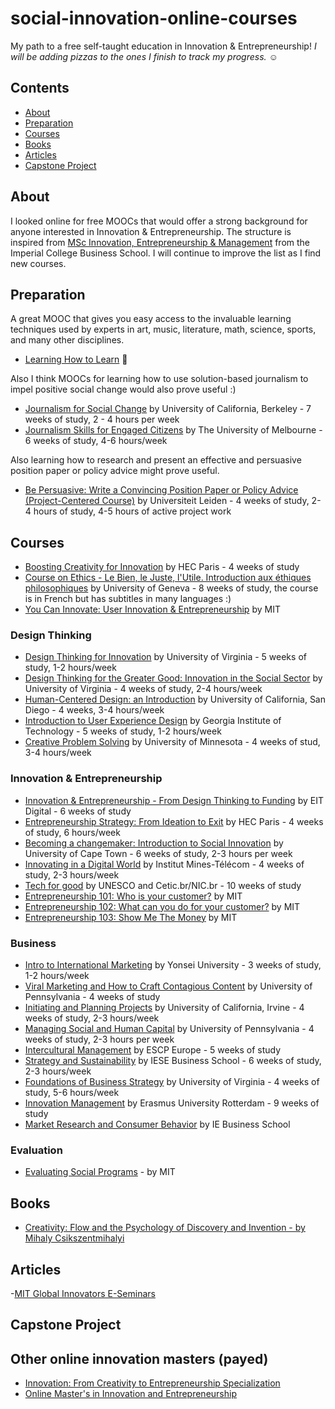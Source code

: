 # social-innovation-online-courses
My path to a free self-taught education in Innovation & Entrepreneurship! *I will be adding pizzas to the ones I finish to track my progress.* :relaxed:

## Contents

- [About](#about)
- [Preparation](#preparation)
- [Courses](#courses)
- [Books](#books)
- [Articles](#articles)
- [Capstone Project](#capstoneproject)

## About

I looked online for free MOOCs that would offer a strong background for anyone interested in Innovation & Entrepreneurship. The structure is inspired from [MSc Innovation, Entrepreneurship & Management](https://www.imperial.ac.uk/business-school/programmes/msc-innovation-entrepreneurship-management/programme-content/core-modules/) from the Imperial College Business School. I will continue to improve the list as I find new courses.

## Preparation

A great MOOC that gives you easy access to the invaluable learning techniques used by experts in art, music, literature, math, science, sports, and many other disciplines. 

- [Learning How to Learn](https://www.coursera.org/learn/learning-how-to-learn) :pizza:

Also I think MOOCs for learning how to use solution-based journalism to impel positive social change would also prove useful :)

- [Journalism for Social Change](https://www.edx.org/course/journalism-social-change-uc-berkeleyx-j4sc101x-0) by University of California, Berkeley - 7 weeks of study, 2 - 4 hours per week
- [Journalism Skills for Engaged Citizens](https://www.coursera.org/learn/journalism-skills) by The University of Melbourne - 6 weeks of study, 4-6 hours/week

Also learning how to research and present an effective and persuasive position paper or policy advice might prove useful.

- [Be Persuasive: Write a Convincing Position Paper or Policy Advice (Project-Centered Course)](https://www.coursera.org/learn/persuasive-writing) by Universiteit Leiden - 4 weeks of study, 2-4 hours of study, 4-5 hours of active project work

## Courses

- [Boosting Creativity for Innovation](https://www.coursera.org/learn/boosting-creativity-innovation/home/welcome) by HEC Paris - 4 weeks of study
- [Course on Ethics - Le Bien, le Juste, l'Utile. Introduction aux éthiques philosophiques](https://www.coursera.org/learn/ethique/home/info) by University of Geneva - 8 weeks of study, the course is in French but has subtitles in many languages :)
- [You Can Innovate: User Innovation & Entrepreneurship](https://www.edx.org/course/you-can-innovate-user-innovation-entrepreneurship) by MIT

### Design Thinking

- [Design Thinking for Innovation](https://www.coursera.org/learn/uva-darden-design-thinking-innovation) by University of Virginia - 5 weeks of study, 1-2 hours/week
- [Design Thinking for the Greater Good: Innovation in the Social Sector](https://www.coursera.org/learn/uva-darden-design-thinking-social-sector) by University of Virginia - 4 weeks of study, 2-4 hours/week
- [Human-Centered Design: an Introduction](https://www.coursera.org/learn/human-computer-interaction) by University of California, San Diego - 4 weeks, 3-4 hours/week
- [Introduction to User Experience Design](https://www.coursera.org/learn/user-experience-design) by Georgia Institute of Technology - 5 weeks of study, 1-2 hours/week
- [Creative Problem Solving](https://www.coursera.org/learn/creative-problem-solving) by University of Minnesota - 4 weeks of stud, 3-4 hours/week

### Innovation & Entrepreneurship

- [Innovation & Entrepreneurship - From Design Thinking to Funding](https://www.coursera.org/learn/design-thinking-entrepreneurship) by EIT Digital - 6 weeks of study
- [Entrepreneurship Strategy: From Ideation to Exit](https://www.coursera.org/learn/entrepreneurship-strategy) by HEC Paris - 4 weeks of study, 6 hours/week
- [Becoming a changemaker: Introduction to Social Innovation](https://www.coursera.org/learn/social-innovation) by University of Cape Town - 6 weeks of study, 2-3 hours per week
- [Innovating in a Digital World](https://www.coursera.org/learn/innovating-digital-world) by Institut Mines-Télécom - 4 weeks of study, 2-3 hours/week
- [Tech for good](https://courses.edx.org/courses/course-v1:SDGAcademyX+ICT001+3T2018/3dd6a02bd3894f95ae892043bc65339c/) by UNESCO and Cetic.br/NIC.br - 10 weeks of study
- [Entrepreneurship 101: Who is your customer?](https://www.edx.org/course/entrepreneurship-101-who-is-your-customer) by MIT
- [Entrepreneurship 102: What can you do for your customer?](https://www.edx.org/course/entrepreneurship-102-what-can-you-do-for-your-cust) by MIT
- [Entrepreneurship 103: Show Me The Money](https://www.edx.org/course/entrepreneurship-103-show-me-the-money) by MIT

### Business

- [Intro to International Marketing](https://www.coursera.org/learn/intro-international-marketing) by Yonsei University - 3 weeks of study, 1-2 hours/week
- [Viral Marketing and How to Craft Contagious Content](https://www.coursera.org/learn/wharton-contagious-viral-marketing) by University of Pennsylvania - 4 weeks of study
- [Initiating and Planning Projects](https://www.coursera.org/learn/project-planning) by University of California, Irvine - 4 weeks of study, 2-3 hours/week
- [Managing Social and Human Capital](https://www.coursera.org/learn/wharton-social-human-capital) by University of Pennsylvania - 4 weeks of study, 2-3 hours per week
- [Intercultural Management](https://www.coursera.org/learn/intercultural) by ESCP Europe - 5 weeks of study
- [Strategy and Sustainability](https://www.coursera.org/learn/strategy-sustainability) by  IESE Business School - 6 weeks of study, 2-3 hours/week
- [Foundations of Business Strategy](https://www.coursera.org/learn/uva-darden-foundations-business-strategy) by University of Virginia - 4 weeks of study, 5-6 hours/week
- [Innovation Management](https://www.coursera.org/learn/innovation-management) by Erasmus University Rotterdam - 9 weeks of study
- [Market Research and Consumer Behavior](https://www.coursera.org/learn/market-research) by IE Business School

### Evaluation

- [Evaluating Social Programs](https://www.edx.org/course/evaluating-social-programs-3) - by MIT

## Books

- [Creativity: Flow and the Psychology of Discovery and Invention - by Mihaly Csikszentmihalyi](https://www.amazon.com/dp/B000TG1X9C/_encoding=UTF8?coliid=I1LWO2EJGGDLSF&colid=1JLWQRITY8T8Y&psc=0)

## Articles

-[MIT Global Innovators E-Seminars](http://bootcamp.mit.edu/entrepreneurship/e-seminars/)

## Capstone Project

## Other online innovation masters (payed)

- [Innovation: From Creativity to Entrepreneurship Specialization](https://www.coursera.org/specializations/innovation-creativity-entrepreneurship)
- [Online Master's in Innovation and Entrepreneurship](https://www.coursera.org/degrees/omie)


